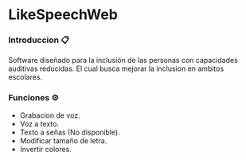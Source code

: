 # LikeSpeechWeb
### Introduccion 📋
  Software diseñado para la inclusión de las personas con capacidades auditivas reducidas. El cual busca mejorar la inclusion en ambitos escolares.
### Funciones ⚙️
  * Grabacion de voz.
  * Voz a texto.
  * Texto a señas (No disponible).
  * Modificar tamaño de letra.
  * Invertir colores.
  



